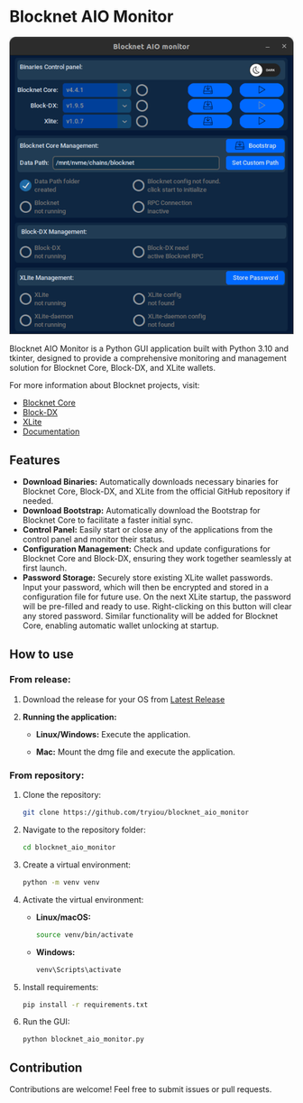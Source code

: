 
# Blocknet AIO Monitor
![Blocknet AIO Monitor App](https://raw.githubusercontent.com/tryiou/blocknet_aio_monitor/main/img/blocknet_aio_monitor.png)


Blocknet AIO Monitor is a Python GUI application built with Python 3.10 and tkinter, designed to provide a comprehensive monitoring and management solution for Blocknet Core, Block-DX, and XLite wallets.

For more information about Blocknet projects, visit:
- [Blocknet Core](https://github.com/blocknetdx/blocknet)
- [Block-DX](https://github.com/blocknetdx/block-dx)
- [XLite](https://github.com/blocknetdx/xlite)
- [Documentation](https://docs.blocknet.org/)

## Features

- **Download Binaries:** Automatically downloads necessary binaries for Blocknet Core, Block-DX, and XLite from the official GitHub repository if needed.
- **Download Bootstrap:** Automatically download the Bootstrap for Blocknet Core to facilitate a faster initial sync.
- **Control Panel:** Easily start or close any of the applications from the control panel and monitor their status.
- **Configuration Management:** Check and update configurations for Blocknet Core and Block-DX, ensuring they work together seamlessly at first launch.
- **Password Storage:** Securely store existing XLite wallet passwords. Input your password, which will then be encrypted and stored in a configuration file for future use.
 On the next XLite startup, the password will be pre-filled and ready to use.
 Right-clicking on this button will clear any stored password.
 Similar functionality will be added for Blocknet Core, enabling automatic wallet unlocking at startup.


## How to use

### From release:

1. Download the release for your OS from [Latest Release](https://github.com/tryiou/blocknet_aio_monitor/releases/latest)

2. **Running the application:**

   - **Linux/Windows:**
     Execute the application.

   - **Mac:**
     Mount the dmg file and execute the application.


### From repository:

1. Clone the repository:

     ```bash
     git clone https://github.com/tryiou/blocknet_aio_monitor
     ```
2. Navigate to the repository folder:

     ```bash
     cd blocknet_aio_monitor
     ```

3. Create a virtual environment:

     ```bash
     python -m venv venv
     ```
4. Activate the virtual environment:

     - **Linux/macOS:**

       ```bash
       source venv/bin/activate
       ```

     - **Windows:**

       ```bash
       venv\Scripts\activate
       ```

5. Install requirements:

     ```bash
     pip install -r requirements.txt
     ```

6. Run the GUI:

     ```bash
     python blocknet_aio_monitor.py
     ```


## Contribution

Contributions are welcome! Feel free to submit issues or pull requests.
